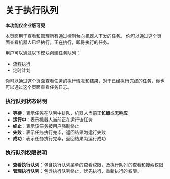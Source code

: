 # 关于执行队列
**本功能仅企业版可见**

本页面用于查看和管理所有通过控制台向机器人下发的任务。
你可以通过这个页面查看机器人已经执行，正在执行，即将执行的任务。

用户可以通过以下模块创建任务队列：
 - [流程执行](../process/runProcess.md?_v=Community)
 - 定时计划

你可以通过这个页面查看任务的执行情况和结果，对于已经执行完成的任务，你也可以通过这个页面查看任务日志。

### 执行队列状态说明
- **等待**：表示任务在队列中排队，机器人当前正**忙碌**或**无响应**
- **运行中**：表示机器人当前正在运行该任务
- **终止**：表示该任务被用户强制终止
- **失败**：表示任务执行完毕，返回结果为运行失败
- **成功**：表示任务执行完毕，返回结果为运行成功

### 执行队列权限说明
- **查看执行队列**：包含执行队列菜单的查看权限，及执行队列的查看和搜索权限
- **管理执行队列**：包含执行队列终止，优先执行，重新执行的权限。


